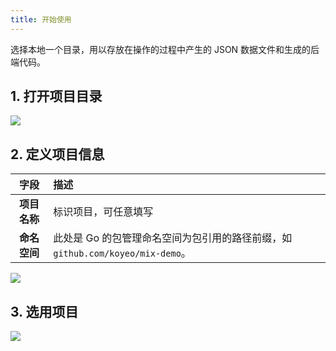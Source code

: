 ```yaml
---
title: 开始使用
---
```


选择本地一个目录，用以存放在操作的过程中产生的 JSON 数据文件和生成的后端代码。

## 1. 打开项目目录 

![](/docs/open-project-dir.png)

## 2. 定义项目信息

字段 | 描述
:---:|:---
**项目名称** | 标识项目，可任意填写
**命名空间** | 此处是 Go 的包管理命名空间为包引用的路径前缀，如 `github.com/koyeo/mix-demo`。

![](/docs/edit-project-info.png)

## 3. 选用项目
![](/docs/choose-project.png)


